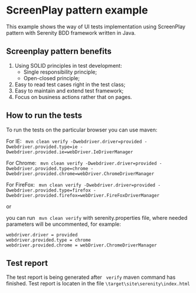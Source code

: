 # ScreenPlay pattern example

This example shows the way of UI tests implementation using ScreenPlay pattern with Serenity BDD framework written in Java.

## Screenplay pattern benefits

1. Using SOLID principles in test development:
	- Single responsibility principle;
	- Open-closed principle;
2. Easy to read test cases right in the test class;
3. Easy to maintain and extend test framework;
4. Focus on business actions rather that on pages.


## How to run the tests

To run the tests on the particular browser you can use maven:

For IE: ``` mvn clean verify -Dwebdriver.driver=provided -Dwebdriver.provided.type=ie -Dwebdriver.provided.ie=webDriver.IeDriverManager``` 

For Chrome: ``` mvn clean verify -Dwebdriver.driver=provided -Dwebdriver.provided.type=chrome -Dwebdriver.provided.chrome=webDriver.ChromeDriverManager``` 

For FireFox: ``` mvn clean verify -Dwebdriver.driver=provided -Dwebdriver.provided.type=firefox -Dwebdriver.provided.firefox=webDriver.FireFoxDriverManager```

or

you can run ``` mvn clean verify``` with serenity.properties file, where needed parameters will be uncommented,
for example:
```
webdriver.driver = provided
webdriver.provided.type = chrome
webdriver.provided.chrome = webDriver.ChromeDriverManager
```

## Test report

The test report is being generated after ``` verify``` maven command has finished. Test report is locaten in the file ```\target\site\serenity\index.html``` 